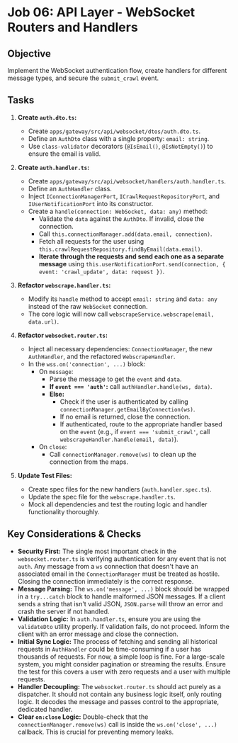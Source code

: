 # Job 06: API Layer - WebSocket Routers and Handlers

## Objective

Implement the WebSocket authentication flow, create handlers for different message types, and secure the `submit_crawl` event.

## Tasks

1.  **Create `auth.dto.ts`:**

    - Create `apps/gateway/src/api/websocket/dtos/auth.dto.ts`.
    - Define an `AuthDto` class with a single property: `email: string`.
    - Use `class-validator` decorators (`@IsEmail()`, `@IsNotEmpty()`) to ensure the email is valid.

2.  **Create `auth.handler.ts`:**

    - Create `apps/gateway/src/api/websocket/handlers/auth.handler.ts`.
    - Define an `AuthHandler` class.
    - Inject `IConnectionManagerPort`, `ICrawlRequestRepositoryPort`, and `IUserNotificationPort` into its constructor.
    - Create a `handle(connection: WebSocket, data: any)` method:
      - Validate the `data` against the `AuthDto`. If invalid, close the connection.
      - Call `this.connectionManager.add(data.email, connection)`.
      - Fetch all requests for the user using `this.crawlRequestRepository.findByEmail(data.email)`.
      - **Iterate through the requests and send each one as a separate message** using `this.userNotificationPort.send(connection, { event: 'crawl_update', data: request })`.

3.  **Refactor `webscrape.handler.ts`:**

    - Modify its `handle` method to accept `email: string` and `data: any` instead of the raw `WebSocket` connection.
    - The core logic will now call `webscrapeService.webscrape(email, data.url)`.

4.  **Refactor `websocket.router.ts`:**

    - Inject all necessary dependencies: `ConnectionManager`, the new `AuthHandler`, and the refactored `WebscrapeHandler`.
    - In the `wss.on('connection', ...)` block:
      - On `message`:
        - Parse the message to get the `event` and `data`.
        - **If `event === 'auth'`:** call `authHandler.handle(ws, data)`.
        - **Else:**
          - Check if the user is authenticated by calling `connectionManager.getEmailByConnection(ws)`.
          - If no email is returned, close the connection.
          - If authenticated, route to the appropriate handler based on the `event` (e.g., if `event === 'submit_crawl'`, call `webscrapeHandler.handle(email, data)`).
      - On `close`:
        - Call `connectionManager.remove(ws)` to clean up the connection from the maps.

5.  **Update Test Files:**
    - Create spec files for the new handlers (`auth.handler.spec.ts`).
    - Update the spec file for the `webscrape.handler.ts`.
    - Mock all dependencies and test the routing logic and handler functionality thoroughly.

## Key Considerations & Checks

- **Security First:** The single most important check in the `websocket.router.ts` is verifying authentication for any event that is not `auth`. Any message from a `ws` connection that doesn't have an associated email in the `ConnectionManager` must be treated as hostile. Closing the connection immediately is the correct response.
- **Message Parsing:** The `ws.on('message', ...)` block should be wrapped in a `try...catch` block to handle malformed JSON messages. If a client sends a string that isn't valid JSON, `JSON.parse` will throw an error and crash the server if not handled.
- **Validation Logic:** In `auth.handler.ts`, ensure you are using the `validateDto` utility properly. If validation fails, do not proceed. Inform the client with an error message and close the connection.
- **Initial Sync Logic:** The process of fetching and sending all historical requests in `AuthHandler` could be time-consuming if a user has thousands of requests. For now, a simple loop is fine. For a large-scale system, you might consider pagination or streaming the results. Ensure the test for this covers a user with zero requests and a user with multiple requests.
- **Handler Decoupling:** The `websocket.router.ts` should act purely as a dispatcher. It should not contain any business logic itself, only routing logic. It decodes the message and passes control to the appropriate, dedicated handler.
- **Clear `on:close` Logic:** Double-check that the `connectionManager.remove(ws)` call is inside the `ws.on('close', ...)` callback. This is crucial for preventing memory leaks.
